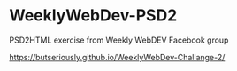 # WeeklyWebDev-PSD2

PSD2HTML exercise from Weekly WebDEV Facebook group

https://butseriously.github.io/WeeklyWebDev-Challange-2/
